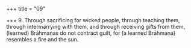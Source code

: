 +++
title = "09"

+++
9. Through sacrificing for wicked people, through teaching them, through intermarrying with them, and through receiving gifts from them, (learned) Brāhmaṇas do not contract guilt, for (a learned Brāhmaṇa) resembles a fire and the sun.
